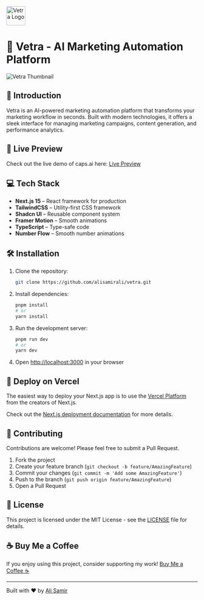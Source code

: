 <img src="https://github.com/user-attachments/assets/9594d359-0988-4fec-b588-0dcee51168e3" alt="Vetra Logo" width="50" height="50">

# 🚀 Vetra - AI Marketing Automation Platform

<img src="https://github.com/user-attachments/assets/df541304-ea1c-4ebe-b6fd-2e093680314f" alt="Vetra Thumbnail">

## 🌟 Introduction

Vetra is an AI-powered marketing automation platform that transforms your marketing workflow in seconds. Built with modern technologies, it offers a sleek interface for managing marketing campaigns, content generation, and performance analytics.

## 🔗 Live Preview

Check out the live demo of caps.ai here: [Live Preview](https://vetra-platform.vercel.app)

## 💻 Tech Stack

- **Next.js 15** – React framework for production
- **TailwindCSS** – Utility-first CSS framework
- **Shadcn UI** – Reusable component system
- **Framer Motion** – Smooth animations
- **TypeScript** – Type-safe code
- **Number Flow** – Smooth number animations

## 🛠️ Installation

1. Clone the repository:

   ```bash
   git clone https://github.com/alisamirali/vetra.git
   ```

2. Install dependencies:

   ```bash
   pnpm install
   # or
   yarn install
   ```

3. Run the development server:

   ```bash
   pnpm run dev
   # or
   yarn dev
   ```

4. Open [http://localhost:3000](http://localhost:3000) in your browser

## 🚀 Deploy on Vercel

The easiest way to deploy your Next.js app is to use the [Vercel Platform](https://vercel.com/new) from the creators of Next.js.

Check out the [Next.js deployment documentation](https://nextjs.org/docs/deployment) for more details.

## 🤝 Contributing

Contributions are welcome! Please feel free to submit a Pull Request.

1. Fork the project
2. Create your feature branch (`git checkout -b feature/AmazingFeature`)
3. Commit your changes (`git commit -m 'Add some AmazingFeature'`)
4. Push to the branch (`git push origin feature/AmazingFeature`)
5. Open a Pull Request

## 📜 License

This project is licensed under the MIT License - see the [LICENSE](LICENSE) file for details.

## ☕ Buy Me a Coffee

If you enjoy using this project, consider supporting my work!
[Buy Me a Coffee ☕](https://buymeacoffee.com/ali.samir)

---

Built with ❤️ by [Ali Samir](https://alisamir.vercel.app)
